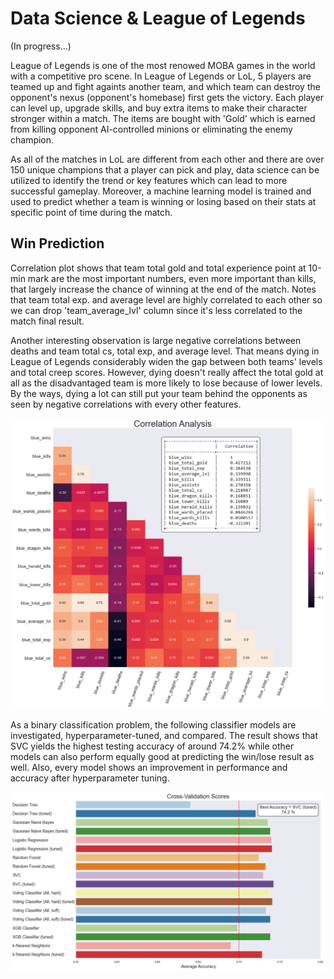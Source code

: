 # Data Science & League of Legends
(In progress...)

League of Legends is one of the most renowed MOBA games in the world with a competitive pro scene. In League of Legends or LoL, 5 players are teamed up and fight againts another team, and which team can destroy the opponent's nexus (opponent's homebase) first gets the victory. Each player can level up, upgrade skills, and buy extra items to make their character stronger within a match. The items are bought with 'Gold' which is earned from killing opponent AI-controlled minions or eliminating the enemy champion.

As all of the matches in LoL are different from each other and there are over 150 unique champions that a player can pick and play, data science can be utilized to identify the trend or key features which can lead to more successful gameplay. Moreover, a machine learning model is trained and used to predict whether a team is winning or losing based on their stats at specific point of time during the match.


## Win Prediction
Correlation plot shows that team total gold and total experience point at 10-min mark are the most important numbers, even more important than kills, that largely increase the chance of winning at the end of the match. Notes that team total exp. and average level are highly correlated to each other so we can drop 'team_average_lvl' column since it's less correlated to the match final result.

Another interesting observation is large negative correlations between deaths and team total cs, total exp, and average level. That means dying in League of Legends considerably widen the gap between both teams' levels and total creep scores. However, dying doesn't really affect the total gold at all as the disadvantaged team is more likely to lose because of lower levels. By the ways, dying a lot can still put your team behind the opponents as seen by negative correlations with every other features.

![](/images/win_corr.png)

As a binary classification problem, the following classifier models are investigated, hyperparameter-tuned, and compared. The result shows that SVC yields the highest testing accuracy of around 74.2% while other models can also perform equally good at predicting the win/lose result as well. Also, every model shows an improvement in performance and accuracy after hyperparameter tuning.

![](/images/cv_scores.png)



<!-- ## Custom RL Environment with OpenAI Gym
To properly create a custom environment for single-agent RL environment, below is the list of attributes/properties that are needed to be defined to simulate the characteristics of the environment
- Environment initial condition
- Step function (how environment is affected after an agent takes an action)
- Reward function (what is the criterion to separate good actions from bad actions)
- Observation space (to what extent our agent can see)
- Action space (to what extent our agent can do)

## Case Study : SmartAC
In this mini-project, a case study of Smart airconditioner which can automatically adjust the temperature based on the current room temperature is replicated by OpenAI Gym API as above. 

For simplicity, the possible temperature range is a range of integers from 0 to 99 degrees. The optimum temperature range where the occupants will feel most comfortable is between 23-25 degrees. After each timestep, the temperature can randomly changed due to heat transfer or any other uncontrollable external factors. The goal of our SmartAC is to be able to maintain the room temperature within the optimum range.

![](/images/smart_ac.png)

Using the reward function which gives negative score when the temperature violates the optimum range, our SmartAC is trained by PPO algorithm imported from Stable-Baselines3 and the result between trained and non-trained models from multiple episodes are shown as below histogram. It can be seen that our SmartAC has successfully learn how to better maintain the temperature to reduce the number of timesteps that the temperature isn't within the proper range.

![](/images/trained_vs_non-trained.png)

Note: Huge thanks to Nicolas Renotte for such a wonderful tutorial on Reinforcement Learning with OpenAI Gym ![Reinforcement Learning in 3 Hours | Full Course using Python](https://youtu.be/Mut_u40Sqz4) -->
